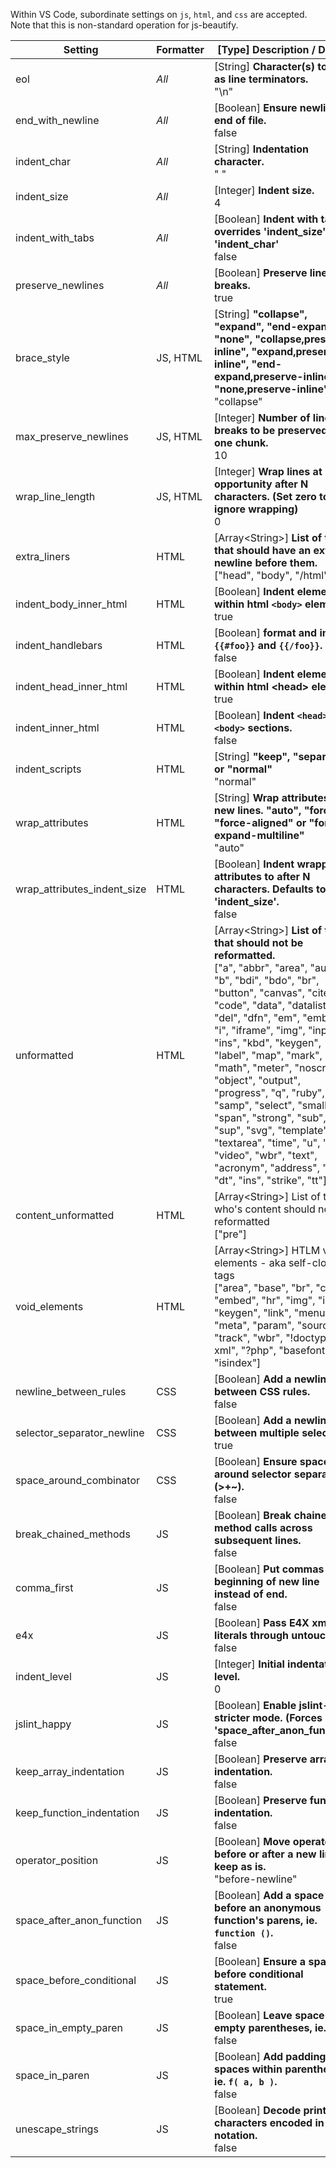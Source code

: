 Within VS Code, subordinate settings on `js`, `html`, and `css` are accepted. Note that this is non-standard operation for js-beautify.

Setting                         | Formatter | [Type] Description / Default
---------------------------------|-----------|------------------------------
eol                             | _All_     |  [String] **Character(s) to use as line terminators.** <br> "\n"
end_with_newline                | _All_     |  [Boolean] **Ensure newline at end of file.** <br> false
indent_char                     | _All_     |  [String] **Indentation character.** <br> " "
indent_size                     | _All_     |  [Integer] **Indent size.** <br> 4
indent_with_tabs                | _All_     |  [Boolean] **Indent with tabs, overrides 'indent_size' and 'indent_char'** <br> false
preserve_newlines               | _All_     |  [Boolean] **Preserve line-breaks.** <br> true
brace_style                     | JS, HTML  |  [String] **"collapse", "expand", "end-expand", "none", "collapse,preserve-inline", "expand,preserve-inline", "end-expand,preserve-inline", or "none,preserve-inline"** <br> "collapse"
max_preserve_newlines           | JS, HTML  |  [Integer] **Number of line-breaks to be preserved in one chunk.** <br> 10
wrap_line_length                | JS, HTML  |  [Integer] **Wrap lines at next opportunity after N characters. (Set zero to ignore wrapping)** <br> 0
extra_liners                    | HTML      |  [Array&lt;String>] **List of tags that should have an extra newline before them.** <br> ["head", "body", "/html"]
indent_body_inner_html          | HTML      |  [Boolean] **Indent elements within html `<body>` element.** <br> true
indent_handlebars               | HTML      |  [Boolean] **format and indent `{{#foo}}` and `{{/foo}}`.** <br> false
indent_head_inner_html          | HTML      |  [Boolean] **Indent elements within html &lt;head> element.** <br> true
indent_inner_html               | HTML      |  [Boolean] **Indent `<head>` and `<body>` sections.** <br> false
indent_scripts                  | HTML      |  [String] **"keep", "separate", or "normal"** <br> "normal"
wrap_attributes                 | HTML      |  [String] **Wrap attributes to new lines. "auto", "force", "force-aligned" or "force-expand-multiline"** <br> "auto"
wrap_attributes_indent_size     | HTML      |  [Boolean] **Indent wrapped attributes to after N characters. Defaults to 'indent_size'.** <br> false
unformatted                     | HTML      |  [Array&lt;String>] **List of tags that should not be reformatted.** <br> ["a", "abbr", "area", "audio", "b", "bdi", "bdo", "br", "button", "canvas", "cite", "code", "data", "datalist", "del", "dfn", "em", "embed", "i", "iframe", "img", "input", "ins", "kbd", "keygen", "label", "map", "mark", "math", "meter", "noscript", "object", "output", "progress", "q", "ruby", "s", "samp", "select", "small", "span", "strong", "sub", "sup", "svg", "template", "textarea", "time", "u", "var", "video", "wbr", "text", "acronym", "address", "big", "dt", "ins", "strike", "tt"]
content_unformatted             | HTML      |  [Array&lt;String>] List of tags who's content should not be reformatted<br>["pre"]
void_elements                   | HTML      |  [Array&lt;String>] HTLM void elements - aka self-closing tags<br> ["area", "base", "br", "col", "embed", "hr", "img", "input", "keygen", "link", "menuitem", "meta", "param", "source", "track", "wbr", "!doctype", "?xml", "?php", "basefont", "isindex"]
newline_between_rules           | CSS       |  [Boolean] **Add a newline between CSS rules.** <br> false
selector_separator_newline      | CSS       |  [Boolean] **Add a newline between multiple selectors.** <br> true
space_around_combinator         | CSS       |  [Boolean] **Ensure space around selector separators (>+~).** <br> false
break_chained_methods           | JS        |  [Boolean] **Break chained method calls across subsequent lines.** <br> false
comma_first                     | JS        |  [Boolean] **Put commas at the beginning of new line instead of end.** <br> false
e4x                             | JS        |  [Boolean] **Pass E4X xml literals through untouched.** <br> false
indent_level                    | JS        |  [Integer] **Initial indentation level.** <br> 0
jslint_happy                    | JS        |  [Boolean] **Enable jslint-stricter mode. (Forces 'space_after_anon_function')** <br> false
keep_array_indentation          | JS        |  [Boolean] **Preserve array indentation.** <br> false
keep_function_indentation       | JS        |  [Boolean] **Preserve function indentation.** <br> false
operator_position               | JS        |  [Boolean] **Move operators to before or after a new line, or keep as is.** <br> "before-newline"
space_after_anon_function       | JS        |  [Boolean] **Add a space before an anonymous function's parens, ie. `function ()`.** <br> false
space_before_conditional        | JS        |  [Boolean] **Ensure a space before conditional statement.** <br> true
space_in_empty_paren            | JS        |  [Boolean] **Leave space in empty parentheses, ie. `f( )`.** <br> false
space_in_paren                  | JS        |  [Boolean] **Add padding spaces within parentheses, ie. `f( a, b )`.** <br> false
unescape_strings                | JS        |  [Boolean] **Decode printable characters encoded in xNN notation.** <br> false
